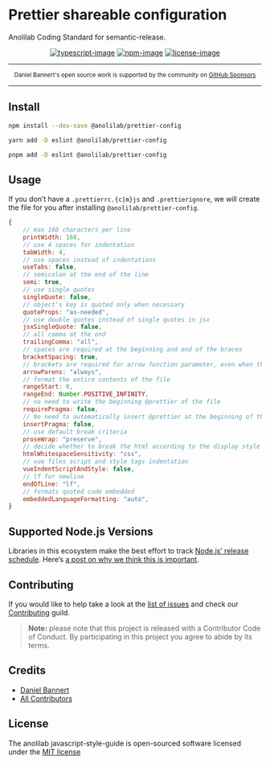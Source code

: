 # Prettier shareable configuration

Anolilab Coding Standard for semantic-release.


<div align="center">

[![typescript-image]][typescript-url] [![npm-image]][npm-url] [![license-image]][license-url]

</div>

---

<div align="center">
    <p>
        <sup>
            Daniel Bannert's open source work is supported by the community on <a href="https://github.com/sponsors/prisis">GitHub Sponsors</a>
        </sup>
    </p>
</div>

---


## Install

```bash
npm install --dev-save @anolilab/prettier-config
```

```sh
yarn add -D eslint @anolilab/prettier-config
```

```sh
pnpm add -D eslint @anolilab/prettier-config
```

## Usage

If you don’t have a `.prettierrc.{c|m}js` and `.prettierignore`, we will create the file for you after installing `@anolilab/prettier-config`.

```js
{
    // max 160 characters per line
    printWidth: 160,
    // use 4 spaces for indentation
    tabWidth: 4,
    // use spaces instead of indentations
    useTabs: false,
    // semicolon at the end of the line
    semi: true,
    // use single quotes
    singleQuote: false,
    // object's key is quoted only when necessary
    quoteProps: "as-needed",
    // use double quotes instead of single quotes in jsx
    jsxSingleQuote: false,
    // all comma at the end
    trailingComma: "all",
    // spaces are required at the beginning and end of the braces
    bracketSpacing: true,
    // brackets are required for arrow function parameter, even when there is only one parameter
    arrowParens: "always",
    // format the entire contents of the file
    rangeStart: 0,
    rangeEnd: Number.POSITIVE_INFINITY,
    // no need to write the beginning @prettier of the file
    requirePragma: false,
    // No need to automatically insert @prettier at the beginning of the file
    insertPragma: false,
    // use default break criteria
    proseWrap: "preserve",
    // decide whether to break the html according to the display style
    htmlWhitespaceSensitivity: "css",
    // vue files script and style tags indentation
    vueIndentScriptAndStyle: false,
    // lf for newline
    endOfLine: "lf",
    // formats quoted code embedded
    embeddedLanguageFormatting: "auto",
}
```

## Supported Node.js Versions

Libraries in this ecosystem make the best effort to track
[Node.js’ release schedule](https://nodejs.org/en/about/releases/). Here’s [a
post on why we think this is important](https://medium.com/the-node-js-collection/maintainers-should-consider-following-node-js-release-schedule-ab08ed4de71a).

Contributing
------------

If you would like to help take a look at the [list of issues](https://github.com/anolilab/javascript-style-guide/issues) and check our [Contributing](.github/CONTRIBUTING.md) guild.

> **Note:** please note that this project is released with a Contributor Code of Conduct. By participating in this project you agree to abide by its terms.

Credits
-------------

- [Daniel Bannert](https://github.com/prisis)
- [All Contributors](https://github.com/anolilab/javascript-style-guide/graphs/contributors)

License
-------------

The anolilab javascript-style-guide is open-sourced software licensed under the [MIT license](https://opensource.org/licenses/MIT)

[typescript-image]: https://img.shields.io/badge/Typescript-294E80.svg?style=for-the-badge&logo=typescript
[typescript-url]: "typescript"
[license-image]: https://img.shields.io/npm/l/@anolilab/prettier-config?color=blueviolet&style=for-the-badge
[license-url]: LICENSE.md "license"
[npm-image]: https://img.shields.io/npm/v/@anolilab/prettier-config/latest.svg?style=for-the-badge&logo=npm
[npm-url]: https://www.npmjs.com/package/@anolilab/prettier-config/v/latest "npm"
